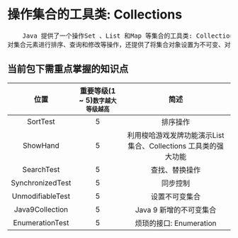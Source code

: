# 操作集合的工具类: Collections

<pre>
    Java 提供了一个操作Set 、List 和Map 等集合的工具类: Collections ，该工具类里提供了大量方法
对集合元素进行排序、查询和修改等操作，还提供了将集合对象设置为不可变、对集合对象实现同步控制等方法。
</pre>

## 当前包下需重点掌握的知识点
| 位置 | 重要等级(1 ~ 5)<small>数字越大等级越高</small> | 简述 |
|:----:|:----:|:----:|
| SortTest | 5 | 排序操作 |
| ShowHand | 5 | 利用梭哈游戏发牌功能演示List 集合、Collections 工具类的强大功能 |
| SearchTest | 5 | 查找、替换操作 |
| SynchronizedTest | 5 | 同步控制 |
| UnmodifiableTest | 5 | 设置不可变集合 |
| Java9Collection | 5 | Java 9 新增的不可变集合 |
| EnumerationTest | 5 | 烦琐的接口: Enumeration |
